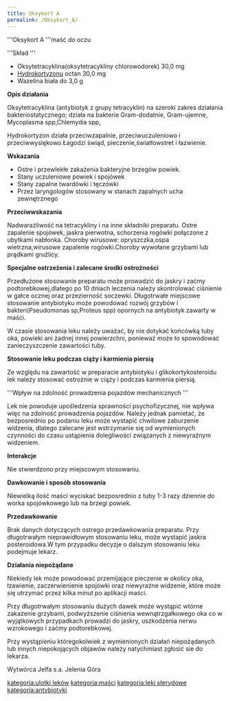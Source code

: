 ```yaml
---
title: Oksykort A
permalink: /Oksykort_A/
---
```


'''Oksykort A '''maść do oczu

'''Skład '''

-   Oksytetracyklina(oksytetracykliny chlorowodorek) 30,0 mg
-   [Hydrokortyzonu](/Hydrokortyzon "wikilink") octan 30,0 mg
-   Wazelina biała do 3,0 g

**Opis działania**

Oksytetracyklina (antybiotyk z grupy tetracyklin) na szeroki zakres działania bakteriostatycznego; działa na bakterie Gram-dodatnie, Gram-ujemne, Mycoplasma spp,Chlemydia spp,

Hydrokortyzon działa przeciwzapalnie, przeciwuczuleniowo i przeciwwysiękowo.Łagodzi świąd, pieczenie,światłowstret i łazwienie.

**Wskazania**

-   Ostre i przewlekłe zakażenia bakteryjne brzegów powiek.
-   Stany uczuleniowe powiek i spojówek
-   Stany zapalne twardówki i tęczówki
-   Przez laryngologów stosowany w stanach zapalnych ucha zewnętrznego

**Przeciwwskazania**

Nadwarażliwość na tetracykliny i na inne składniki preparatu. Ostre zapalenie spojówek, jaskra pierwotna, schorzenia rogówki połączone z ubytkami nabłonka. Choroby wirusowe: opryszczka,ospa wietrzna,wirusowe zapalenie rogówki.Choroby wywołane grzybami lub prądkami gruźlicy.

**Specjalne ostrzeżenia i zalecane środki ostrożności**

Przedłużone stosowanie preparatu może prowadzić do jaskry i zaćmy podtorebkowej,dlatego po 10 dniach leczenia należy skontrolować ciśnienie w gałce ocznej oraz przezierność soczewki. Długotrwałe miejscowe stosowanie antybiotyku może powodować rozwój grzybów i bakteri(Pseudomonas sp,Proteus spp) opornych na antybiotyk zawarty w maści.

W czasie stosowania leku należy uważać, by nie dotykać końcówką tuby oka, powieki ani żadnej innej powierzchni, ponieważ może to spowodować zanieczyszczenie zawartości tuby.

**Stosowanie leku podczas ciąży i karmienia piersią**

Ze względu na zawartość w preparacie antybiotyku i glikokortykosteroidu lek należy stosować ostrożnie w ciąży i podczas karmienia piersią.

'''Wpływ na zdolność prowadzenia pojazdów mechanicznych '''

Lek nie powoduje upośledzenia sprawności psychofizycznej, nie wpływa więc na zdolność prowadzenia pojazdów. Należy jednak pamietać, że bezposrednio po podaniu leku może wystapić chwilowe zaburzenie widzenia, dlatego zalecane jest wstrzymanie się od wymienionych czynności do czasu ustąpienia dolegliwości związanych z niewyraźnym widzeniem.

**Interakcje**

Nie stwierdzono przy miejscowym stosowaniu.

**Dawkowanie i sposób stosowania**

Niewielką ilość maści wyciskać bezposrednio z tuby 1-3 razy dziennie do worka spojówkowego lub na brzegi powiek.

**Przedawkowanie**

Brak danych dotyczących ostrego przedawkowania preparatu. Przy długotrwałym nieprawidłowym stosowaniu leku, może wystapić jaskra posteroidowa.W tym przypadku decyzje o dalszym stosowaniu leku podejmuje lekarz.

**Działania niepożądane**

Niekiedy lek może powodować przemijające pieczenie w okolicy oka, łzawienie, zaczerwienienie spojówki oraz niewyraźne widzenie, które może się utrzymać przez kilka minut po aplikacji maści.

Przy długotrwałym stosowaniu dużych dawek może wystąpić wtórne zakażenie grzybami, podwyższenie ciśnienia wewnątrzgałkowego oka co w wyjątkowych przypadkach prowadzi do jaskry, uszkodzenia nerwu wzrokowego i zaćmy podtorebkowej.

Przy wystąpieniu któregokolwiek z wymienionych działań niepożądanych lub innych niepokojących objawów należy natychmiast zgłosić sie do lekarza.

Wytwórca Jelfa s.a. Jelenia Góra

[kategoria:ulotki leków](/kategoria:ulotki_leków "wikilink") [kategoria:maści](/kategoria:maści "wikilink") [kategoria:leki sterydowe](/kategoria:leki_sterydowe "wikilink") [kategoria:antybiotyki](/kategoria:antybiotyki "wikilink")